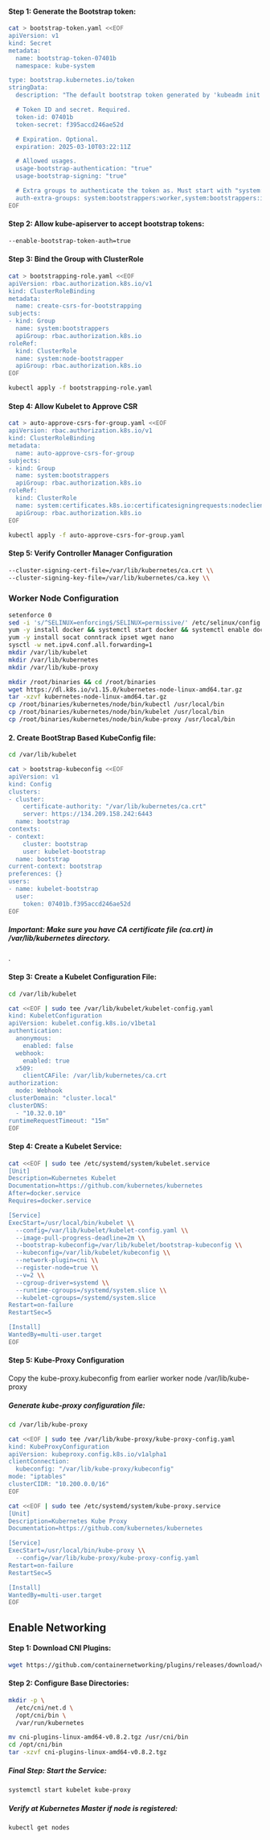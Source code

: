 #### Step 1: Generate the Bootstrap token:
```sh
cat > bootstrap-token.yaml <<EOF
apiVersion: v1
kind: Secret
metadata:
  name: bootstrap-token-07401b
  namespace: kube-system

type: bootstrap.kubernetes.io/token
stringData:
  description: "The default bootstrap token generated by 'kubeadm init'."

  # Token ID and secret. Required.
  token-id: 07401b
  token-secret: f395accd246ae52d

  # Expiration. Optional.
  expiration: 2025-03-10T03:22:11Z

  # Allowed usages.
  usage-bootstrap-authentication: "true"
  usage-bootstrap-signing: "true"

  # Extra groups to authenticate the token as. Must start with "system:bootstrappers:"
  auth-extra-groups: system:bootstrappers:worker,system:bootstrappers:ingress
EOF
```
#### Step 2: Allow kube-apiserver to accept bootstrap tokens:
```sh
--enable-bootstrap-token-auth=true
```
#### Step 3: Bind the Group with ClusterRole
```sh
cat > bootstrapping-role.yaml <<EOF
apiVersion: rbac.authorization.k8s.io/v1
kind: ClusterRoleBinding
metadata:
  name: create-csrs-for-bootstrapping
subjects:
- kind: Group
  name: system:bootstrappers
  apiGroup: rbac.authorization.k8s.io
roleRef:
  kind: ClusterRole
  name: system:node-bootstrapper
  apiGroup: rbac.authorization.k8s.io
EOF
```
```sh
kubectl apply -f bootstrapping-role.yaml
```

#### Step 4: Allow Kubelet to Approve CSR
```sh
cat > auto-approve-csrs-for-group.yaml <<EOF
apiVersion: rbac.authorization.k8s.io/v1
kind: ClusterRoleBinding
metadata:
  name: auto-approve-csrs-for-group
subjects:
- kind: Group
  name: system:bootstrappers
  apiGroup: rbac.authorization.k8s.io
roleRef:
  kind: ClusterRole
  name: system:certificates.k8s.io:certificatesigningrequests:nodeclient
  apiGroup: rbac.authorization.k8s.io
EOF
```
```sh
kubectl apply -f auto-approve-csrs-for-group.yaml
```
#### Step 5: Verify Controller Manager Configuration
```sh
--cluster-signing-cert-file=/var/lib/kubernetes/ca.crt \\
--cluster-signing-key-file=/var/lib/kubernetes/ca.key \\
```

### Worker Node Configuration 
```sh
setenforce 0
sed -i 's/^SELINUX=enforcing$/SELINUX=permissive/' /etc/selinux/config
yum -y install docker && systemctl start docker && systemctl enable docker
yum -y install socat conntrack ipset wget nano
sysctl -w net.ipv4.conf.all.forwarding=1
mkdir /var/lib/kubelet
mkdir /var/lib/kubernetes
mkdir /var/lib/kube-proxy

mkdir /root/binaries && cd /root/binaries
wget https://dl.k8s.io/v1.15.0/kubernetes-node-linux-amd64.tar.gz
tar -xzvf kubernetes-node-linux-amd64.tar.gz
cp /root/binaries/kubernetes/node/bin/kubectl /usr/local/bin
cp /root/binaries/kubernetes/node/bin/kubelet /usr/local/bin
cp /root/binaries/kubernetes/node/bin/kube-proxy /usr/local/bin
```
#### 2. Create BootStrap Based KubeConfig file:
```sh
cd /var/lib/kubelet
```
```sh
cat > bootstrap-kubeconfig <<EOF
apiVersion: v1
kind: Config
clusters:
- cluster:
    certificate-authority: "/var/lib/kubernetes/ca.crt"
    server: https://134.209.158.242:6443
  name: bootstrap
contexts:
- context:
    cluster: bootstrap
    user: kubelet-bootstrap
  name: bootstrap
current-context: bootstrap
preferences: {}
users:
- name: kubelet-bootstrap
  user:
    token: 07401b.f395accd246ae52d
EOF
```
##### Important: Make sure you have CA certificate file (ca.crt) in /var/lib/kubernetes directory.
.

#### Step 3: Create a Kubelet Configuration File:
```sh
cd /var/lib/kubelet
```
```sh
cat <<EOF | sudo tee /var/lib/kubelet/kubelet-config.yaml
kind: KubeletConfiguration
apiVersion: kubelet.config.k8s.io/v1beta1
authentication:
  anonymous:
    enabled: false
  webhook:
    enabled: true
  x509:
    clientCAFile: /var/lib/kubernetes/ca.crt
authorization:
  mode: Webhook
clusterDomain: "cluster.local"
clusterDNS:
  - "10.32.0.10"
runtimeRequestTimeout: "15m"
EOF
```

#### Step 4: Create a Kubelet Service:
```sh
cat <<EOF | sudo tee /etc/systemd/system/kubelet.service
[Unit]
Description=Kubernetes Kubelet
Documentation=https://github.com/kubernetes/kubernetes
After=docker.service
Requires=docker.service

[Service]
ExecStart=/usr/local/bin/kubelet \\
  --config=/var/lib/kubelet/kubelet-config.yaml \\
  --image-pull-progress-deadline=2m \\
  --bootstrap-kubeconfig=/var/lib/kubelet/bootstrap-kubeconfig \\
  --kubeconfig=/var/lib/kubelet/kubeconfig \\
  --network-plugin=cni \\
  --register-node=true \\
  --v=2 \\
  --cgroup-driver=systemd \\
  --runtime-cgroups=/systemd/system.slice \\
  --kubelet-cgroups=/systemd/system.slice
Restart=on-failure
RestartSec=5

[Install]
WantedBy=multi-user.target
EOF
```
#### Step 5: Kube-Proxy Configuration

Copy the kube-proxy.kubeconfig from earlier worker node /var/lib/kube-proxy

##### Generate kube-proxy configuration file:
```sh
cd /var/lib/kube-proxy
```
```sh
cat <<EOF | sudo tee /var/lib/kube-proxy/kube-proxy-config.yaml
kind: KubeProxyConfiguration
apiVersion: kubeproxy.config.k8s.io/v1alpha1
clientConnection:
  kubeconfig: "/var/lib/kube-proxy/kubeconfig"
mode: "iptables"
clusterCIDR: "10.200.0.0/16"
EOF
```
```sh
cat <<EOF | sudo tee /etc/systemd/system/kube-proxy.service
[Unit]
Description=Kubernetes Kube Proxy
Documentation=https://github.com/kubernetes/kubernetes

[Service]
ExecStart=/usr/local/bin/kube-proxy \\
  --config=/var/lib/kube-proxy/kube-proxy-config.yaml
Restart=on-failure
RestartSec=5

[Install]
WantedBy=multi-user.target
EOF
```

## Enable Networking

#### Step 1: Download CNI Plugins:
```sh
wget https://github.com/containernetworking/plugins/releases/download/v0.8.2/cni-plugins-linux-amd64-v0.8.2.tgz
```
#### Step 2: Configure Base Directories:
```sh
mkdir -p \
  /etc/cni/net.d \
  /opt/cni/bin \
  /var/run/kubernetes
```
```sh
mv cni-plugins-linux-amd64-v0.8.2.tgz /usr/cni/bin
cd /opt/cni/bin
tar -xzvf cni-plugins-linux-amd64-v0.8.2.tgz
```
##### Final Step: Start the Service:
```sh
systemctl start kubelet kube-proxy
```
##### Verify at Kubernetes Master if node is registered:
```sh
kubectl get nodes
```
